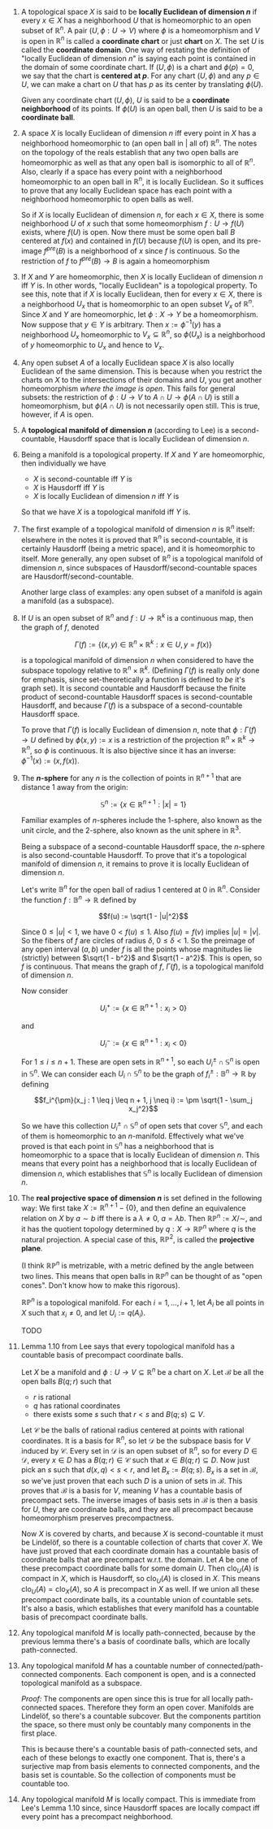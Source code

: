 1. A topological space $X$ is said to be **locally Euclidean of dimension $n$** if every $x \in X$ has a neighborhood $U$ that is homeomorphic to an open subset of $\mathbb{R}^n$. A pair $(U, \phi: U \to V)$ where $\phi$ is a homeomorphism and $V$ is open in $\mathbb{R}^n$ is called a **coordinate chart** or just **chart** on $X$. The set $U$ is called the **coordinate domain**. One way of restating the definition of "locally Euclidean of dimension $n$" is saying each point is contained in the domain of some coordinate chart. If $(U, \phi)$ is a chart and $\phi(p) = 0$, we say that the chart is **centered at $p$**. For any chart $(U, \phi)$ and any $p \in U$, we can make a chart on $U$ that has $p$ as its center by translating $\phi(U)$.

    Given any coordinate chart $(U, \phi)$, $U$ is said to be a **coordinate neighborhood** of its points. If $\phi(U)$ is an open ball, then $U$ is said to be a **coordinate ball**.

2. A space $X$ is locally Euclidean of dimension $n$ iff every point in $X$ has a neighborhood homeomorphic to (an open ball in | all of) $\mathbb{R}^n$. The notes on the topology of the reals establish that any two open balls are homeomorphic as well as that any open ball is isomorphic to all of $\mathbb{R}^n$. Also, clearly if a space has every point with a neighborhood homeomorphic to an open ball in $\mathbb{R}^n$, it is locally Euclidean. So it suffices to prove that any locally Euclidean space has each point with a neighborhood homeomorphic to open balls as well.

    So if $X$ is locally Euclidean of dimension $n$, for each $x \in X$, there is some neighborhood $U$ of $x$ such that some homeomorphism $f: U \to f(U)$ exists, where $f(U)$ is open. Now there must be some open ball $B$ centered at $f(x)$ and contained in $f(U)$ because $f(U)$ is open, and its pre-image $f^{pre}(B)$ is a neighborhood of $x$ since $f$ is continuous. So the restriction of $f$ to $f^{pre}(B) \to B$ is again a homeomorphism

3. If $X$ and $Y$ are homeomorphic, then $X$ is locally Euclidean of dimension $n$ iff $Y$ is. In other words, "locally Euclidean" is a topological property. To see this, note that if $X$ is locally Euclidean, then for every $x \in X$, there is a neighborhood $U_x$ that is homeomorphic to an open subset $V_x$ of $\mathbb{R}^n$. Since $X$ and $Y$ are homeomorphic, let $\phi: X \to Y$ be a homeomorphism. Now suppose that $y \in Y$ is arbitrary. Then $x := \phi^{-1}(y)$ has a neighborhood $U_x$ homeomorphic to $V_x \subseteq \mathbb{R}^n$, so $\phi(U_x)$ is a neighborhood of $y$ homeomorphic to $U_x$ and hence to $V_x$.

4. Any open subset $A$ of a locally Euclidean space $X$ is also locally Euclidean of the same dimension. This is because when you restrict the charts on $X$ to the intersections of their domains and $U$, you get another homeomorphism *where the image is open*. This fails for general subsets: the restriction of $\phi: U \to V$ to $A \cap U \to \phi(A \cap U)$ is still a homeomorphism, but $\phi(A \cap U)$ is not necessarily open still. This is true, however, if $A$ is open.

5. A **topological manifold of dimension $n$** (according to Lee) is a second-countable, Hausdorff space that is locally Euclidean of dimension $n$.

6. Being a manifold is a topological property. If $X$ and $Y$ are homeomorphic, then individually we have

     - $X$ is second-countable iff $Y$ is
     - $X$ is Hausdorff iff $Y$ is
     - $X$ is locally Euclidean of dimension $n$ iff $Y$ is

    So that we have $X$ is a topological manifold iff $Y$ is.

7. The first example of a topological manifold of dimension $n$ is $\mathbb{R}^n$ itself: elsewhere in the notes it is proved that $\mathbb{R}^n$ is second-countable, it is certainly Hausdorff (being a metric space), and it is homeomorphic to itself. More generally, any open subset of $\mathbb{R}^n$ is a topological manifold of dimension $n$, since subspaces of Hausdorff/second-countable spaces are Hausdorff/second-countable.

    Another large class of examples: any open subset of a manifold is again a manifold (as a subspace).

8. If $U$ is an open subset of $\mathbb{R}^n$ and $f: U \to \mathbb{R}^k$ is a continuous map, then the graph of $f$, denoted

    $$\Gamma(f) := \{(x, y) \in \mathbb{R}^n \times \mathbb{R}^k : x \in U, y = f(x)\}$$

    is a topological manifold of dimension $n$ when considered to have the subspace topology relative to $\mathbb{R}^n \times \mathbb{R}^k$. (Defining $\Gamma(f)$ is really only done for emphasis, since set-theoretically a function is defined to *be* it's graph set). It is second countable and Hausdorff because the finite product of second-countable Hausdorff spaces is second-countable Hausdorff, and because $\Gamma(f)$ is a subspace of a second-countable Hausdorff space.

    To prove that $\Gamma(f)$ is locally Euclidean of dimension $n$, note that $\phi: \Gamma(f) \to U$ defined by $\phi(x, y) := x$ is a restriction of the projection $\mathbb{R}^n \times \mathbb{R}^k \to \mathbb{R}^n$, so $\phi$ is continuous. It is also bijective since it has an inverse: $\phi^{-1}(x) := (x, f(x))$.

9. The **$n$-sphere** for any $n$ is the collection of points in $\mathbb{R}^{n+1}$ that are distance $1$ away from the origin:

    $$\mathbb{S}^n := \{x \in \mathbb{R}^{n+1} : |x| = 1\}$$

    Familiar examples of $n$-spheres include the $1$-sphere, also known as the unit circle, and the $2$-sphere, also known as the unit sphere in $\mathbb{R}^3$.

    Being a subspace of a second-countable Hausdorff space, the $n$-sphere is also second-countable Hausdorff. To prove that it's a topological manifold of dimension $n$, it remains to prove it is locally Euclidean of dimension $n$.

    Let's write $\mathbb{B}^n$ for the open ball of radius $1$ centered at $0$ in $\mathbb{R}^n$. Consider the function $f: \mathbb{B}^n \to \mathbb{R}$ defined by

    $$f(u) := \sqrt{1 - |u|^2}$$

    Since $0 \leq |u| < 1$, we have $0 < f(u) \leq 1$. Also $f(u) = f(v)$ implies $|u| = |v|$. So the fibers of $f$ are circles of radius $\delta$, $0 \leq \delta < 1$. So the preimage of any open interval $(a, b)$ under $f$ is all the points whose magnitudes lie (strictly) between $\sqrt{1 - b^2}$ and $\sqrt{1 - a^2}$. This is open, so $f$ is continuous. That means the graph of $f$, $\Gamma(f)$, is a topological manifold of dimension $n$.

    Now consider

    $$U_i^+ := \{x \in \mathbb{R}^{n+1} : x_i > 0\}$$

    and

    $$U_i^- := \{x \in \mathbb{R}^{n+1} : x_i < 0\}$$

    For $1 \leq i \leq n + 1$. These are open sets in $\mathbb{R}^{n+1}$, so each $U_i^{\pm} \cap \mathbb{S}^n$ is open in $\mathbb{S}^n$. We can consider each $U_i \cap \mathbb{S}^n$ to be the graph of $f_i^{\pm}: \mathbb{B}^n \to \mathbb{R}$ by defining

    $$f_i^{\pm}(x_j : 1 \leq j \leq n + 1, j \neq i) := \pm \sqrt{1 - \sum_j x_j^2}$$

    So we have this collection $U_i^{\pm} \cap \mathbb{S}^n$ of open sets that cover $\mathbb{S}^n$, and each of them is homeomorphic to an $n$-manifold. Effectively what we've proved is that each point in $\mathbb{S}^n$ has a neighborhood that is homeomorphic to a space that is locally Euclidean of dimension $n$. This means that every point has a neighborhood that is locally Euclidean of dimension $n$, which establishes that $\mathbb{S}^n$ is locally Euclidean of dimension $n$.

10. The **real projective space of dimension $n$** is set defined in the following way: We first take $X := \mathbb{R}^{n+1} - \{0\}$, and then define an equivalence relation on $X$ by $a \sim b$ iff there is a $\lambda \neq 0$, $a = \lambda b$. Then $\mathbb{R} \mathbb{P}^n := X / \sim$, and it has the quotient topology determined by $q: X \to \mathbb{R} \mathbb{P}^n$ where $q$ is the natural projection. A special case of this, $\mathbb{R} \mathbb{P}^2$, is called the **projective plane**.

    (I think $\mathbb{R} \mathbb{P}^n$ is metrizable, with a metric defined by the angle between two lines. This means that open balls in $\mathbb{R} \mathbb{P}^n$ can be thought of as "open cones". Don't know how to make this rigorous).

    $\mathbb{R} \mathbb{P}^n$ is a topological manifold. For each $i = 1, \ldots, i+1$, let $A_i$ be all points in $X$ such that $x_i \neq 0$, and let $U_i := q(A_i)$.

    TODO

11. Lemma 1.10 from Lee says that every topological manifold has a countable basis of precompact coordinate balls.

    Let $X$ be a manifold and $\phi: U \to V \subseteq \mathbb{R}^n$ be a chart on $X$. Let $\mathcal{B}$ be all the open balls $B(q; r)$ such that

     - $r$ is rational
     - $q$ has rational coordinates
     - there exists some $s$ such that $r < s$ and $B(q; s) \subseteq V$.

    Let $\mathcal{C}$ be the balls of rational radius centered at points with rational coordinates. It is a basis for $\mathbb{R}^n$, so let $\mathcal{D}$ be the subspace basis for $V$ induced by $\mathcal{C}$. Every set in $\mathcal{D}$ is an open subset of $\mathbb{R}^n$, so for every $D \in \mathcal{D}$, every $x \in D$ has a $B(q; r) \in \mathcal{C}$ such that $x \in B(q; r) \subseteq D$. Now just pick an $s$ such that $d(x, q) < s < r$, and let $B_x := B(q; s)$. $B_x$ is a set in $\mathcal{B}$, so we've just proven that each such $D$ is a union of sets in $\mathcal{B}$. This proves that $\mathcal{B}$ is a basis for $V$, meaning $V$ has a countable basis of precompact sets. The inverse images of basis sets in $\mathcal{B}$ is then a basis for $U$, they are coordinate balls, and they are all precompact because homeomorphism preserves precompactness.

    Now $X$ is covered by charts, and because $X$ is second-countable it must be Lindelöf, so there is a countable collection of charts that cover $X$. We have just proved that each coordinate domain has a countable basis of coordinate balls that are precompact w.r.t. the domain. Let $A$ be one of these precompact coordinate balls for some domain $U$. Then $\text{clo}_U(A)$ is compact in $X$, which is Hausdorff, so $\text{clo}_U(A)$ is closed in $X$. This means $\text{clo}_U(A) = \text{clo}_X(A)$, so $A$ is precompact in $X$ as well. If we union all these precompact coordinate balls, its a countable union of countable sets. It's also a basis, which establishes that every manifold has a countable basis of precompact coordinate balls.

12. Any topological manifold $M$ is locally path-connected, because by the previous lemma there's a basis of coordinate balls, which are locally path-connected.

13. Any topological manifold $M$ has a countable number of connected/path-connected components. Each component is open, and is a connected topological manifold as a subspace.

    *Proof:* The components are open since this is true for all locally path-connected spaces. Therefore they form an open cover. Manifolds are Lindelöf, so there's a countable subcover. But the components partition the space, so there must only be countably many components in the first place.

    This is because there's a countable basis of path-connected sets, and each of these belongs to exactly one component. That is, there's a surjective map from basis elements to connected components, and the basis set is countable. So the collection of components must be countable too.

14. Any topological manifold $M$ is locally compact. This is immediate from Lee's Lemma 1.10 since, since Hausdorff spaces are locally compact iff every point has a precompact neighborhood.
